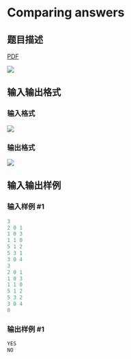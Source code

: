 # Comparing answers

## 题目描述

[problemUrl]: https://uva.onlinejudge.org/index.php?option=com_onlinejudge&Itemid=8&category=244&page=show_problem&problem=3423

[PDF](https://uva.onlinejudge.org/external/122/p12271.pdf)

![](https://cdn.luogu.com.cn/upload/vjudge_pic/UVA12271/8ccd8dbe84b8f63fdb70f3709df702b7024dd156.png)

## 输入输出格式

### 输入格式

![](https://cdn.luogu.com.cn/upload/vjudge_pic/UVA12271/aefc6251ad3fad12c0cb6670e78e500d27edce7f.png)

### 输出格式

![](https://cdn.luogu.com.cn/upload/vjudge_pic/UVA12271/5725fe8b656fe59204ff9ad989550f12ec8e99a5.png)

## 输入输出样例

### 输入样例 #1

```cpp
3
2 0 1
1 0 3
1 1 0
5 1 2
5 3 1
3 0 4
3
2 0 1
1 0 3
1 1 0
5 1 2
5 3 2
3 0 4
0
```


### 输出样例 #1

```cpp
YES
NO
```


